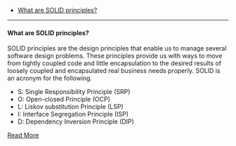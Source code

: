 
- [What are SOLID principles?](#what-are-solid-principles)

----

#### What are SOLID principles?

SOLID principles are the design principles that enable us to manage several software design problems.  These principles provide us with ways to move from tightly coupled code and little encapsulation to the desired results of loosely coupled and encapsulated real business needs properly. SOLID is an acronym for the following.

- S: Single Responsibility Principle (SRP)
- O: Open-closed Principle (OCP)
- L: Liskov substitution Principle (LSP)
- I: Interface Segregation Principle (ISP)
- D: Dependency Inversion Principle (DIP)

[Read More](https://www.c-sharpcorner.com/UploadFile/damubetha/solid-principles-in-C-Sharp/)